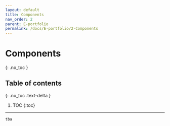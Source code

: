 ```yaml
---
layout: default
title: Components 
nav_order: 2
parent: E-portfolio
permalink: /docs/E-portfolio/2-Components
---
```


# Components 
{: .no_toc }

## Table of contents
{: .no_toc .text-delta }

1. TOC
{:toc}

---

`tba`